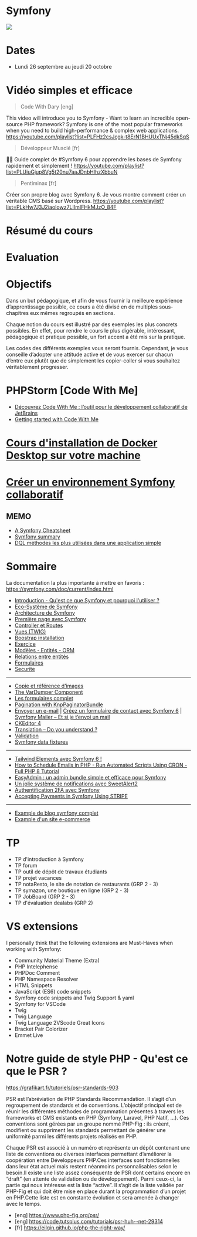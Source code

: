 <!--
https://cours.davidannebicque.fr/symfony/semestre-3/eco-systeme

https://gist.github.com/tomsihap/bbec9a89da170c7d4e02bf8046799878

https://gist.github.com/tomsihap/99b7ad51257721ee9c96bd2d95db504f

https://gist.github.com/tomsihap/e939150d64b25c7b4010c847a3e77d48

https://www.udemy.com/course/framework-symfony-de-0-a-pro/
https://gitlab.iut-clermont.uca.fr/tibertrand1/project-php-dealabs#tp-6-7-8-9-10
https://gist.github.com/tomsihap/bbec9a89da170c7d4e02bf8046799878
https://gist.github.com/tomsihap/e939150d64b25c7b4010c847a3e77d48
https://www.udemy.com/course/apprendre-symfony-par-la-creation-dun-site-ecommerce/
https://thomgo.github.io/Exercices/backend/symfony/
https://learn.web-develop.me/view/courses/symfony-5-le-guide-complet-debutants-et-intermediaires
https://github.com/search?q=symfony+cours+6&type=Repositories
https://github.com/codewithdary/symfony-6-course/tree/main
https://github.com/Alexandre-Peyron/symfony-training-course
https://github.com/Dannebicque/symfony-lp/blob/master/tp.md
https://github.com/Pierre-brtrd/Cours_Symfony_Pierre_Brtrd

-->

# Symfony

![](https://media.giphy.com/media/iFCp5vk5VXOIgDqMsM/giphy.gif)

# Dates

- Lundi 26 septembre au jeudi 20 octobre

# Vidéo simples et efficace
> Code With Dary [eng]

This video will introduce you to Symfony - Want to learn an incredible open-source PHP framework? Symfony is one of the most popular frameworks when you need to build high-performance & complex web applications.
https://youtube.com/playlist?list=PLFHz2csJcgk-t8ErN1BHUUxTNj45dkSqS

> Développeur Musclé [fr]

👨‍💻 Guide complet de #Symfony 6 pour apprendre les bases de Symfony rapidement et simplement !
https://youtube.com/playlist?list=PLUiuGjup8Vg5t20nu7aaJDnbHlhzXbbuN

> Pentiminax [fr]

Créer son propre blog avec Symfony 6. Je vous montre comment créer un véritable CMS basé sur Wordpress.
https://youtube.com/playlist?list=PLkHw7J3J2iaoIowz7LIImIFHkMJzO_84F

# Résumé du cours

# Evaluation

# Objectifs

Dans un but pédagogique, et afin de vous fournir la meilleure expérience d’apprentissage possible, ce cours a été divisé en de multiples sous-chapitres eux mêmes regroupés en sections.

Chaque notion du cours est illustré par des exemples les plus concrets possibles. En effet, pour rendre le cours le plus digérable, intéressant, pédagogique et pratique possible, un fort accent a été mis sur la pratique.

Les codes des différents exemples vous seront fournis. Cependant, je vous conseille d’adopter une attitude active et de vous exercer sur chacun d’entre eux plutôt que de simplement les copier-coller si vous souhaitez véritablement progresser.

# PHPStorm [Code With Me]

- [Découvrez Code With Me : l’outil pour le développement collaboratif de JetBrains](https://blog.jetbrains.com/fr/blog/2020/09/29/decouvrez-code-with-me-version-eap-l-outil-pour-le-developpement-collaboratif-de-jetbrains/)
- [Getting started with Code With Me](https://www.jetbrains.com/help/idea/code-with-me.html)

# [Cours d'installation de Docker Desktop sur votre machine](../Docker/installation-docker.md)
# [Créer un environnement Symfony collaboratif](../Docker/environnement-symfony.md)

## MEMO

- [A Symfony Cheatsheet](./memo.md)
- [Symfony summary](./symfony-summary.md)
- [DQL méthodes les plus utilisées dans une application simple](./DQL-memo.md)

# Sommaire

La documentation la plus importante à mettre en favoris : https://symfony.com/doc/current/index.html

- [Introduction - Qu'est ce que Symfony et pourquoi l'utiliser ?](./Cours/01-introduction.md)
- [Eco-Système de Symfony](./Corus/../Cours/02-eco-systeme.md)
- [Architecture de Symfony](./Cours/03-architecture.md)
- [Première page avec Symfony](./Cours/04-premiere-page.md)
- [Controller et Routes](./Cours/05-controller&routes.md)
- [Vues (TWIG)](./Cours/06-vues.md)
- [Boostrap installation](./Cours/07-boostrap.md)
- [Exercice](/Cours/08-exercice.md)
- [Modèles - Entités - ORM](./Cours/09-modele&entite&orm.md)
- [Relations entre entités](./Cours/10-relation-entity.md)
- [Formulaires](./Cours/11-formulaires.md)
- [Securite](./Cours/12-securite.md)

---

- [Copie et référence d’images](./Cours/more-add-images-webpack.md)
- [The VarDumper Component](https://symfony.com/doc/current/components/var_dumper.html#dump-examples-and-output)
- [Les formulaires complet](https://writecode.fr/tutoriel/les-formulaires)
- [Pagination with KnpPaginatorBundle](https://symfonycasts.com/screencast/symfony4-doctrine-relations/pagination)
- [Envoyer un e-mail](https://writecode.fr/tutoriel/envoyer-un-e-mail) | [Créez un formulaire de contact avec Symfony 6](https://www.conciergerie.dev/blog/creer-un-formulaire-de-contact-avec-symfony-6) | [Symfony Mailer – Et si je t’envoi un mail](https://blog.gary-houbre.fr/developpement/symfony-et-si-je-tenvoi-un-mail-avec-mailer)
- [CKEditor 4](http://www.adrientainoff.fr/blog/Integrer-un-editeur-ckeditor-dans-symfony-5-avec-code-snippet)
- [Translation – Do you understand ?](https://blog.gary-houbre.fr/developpement/symfony-translation-do-you-understand)
- [Validation](https://symfony.com/doc/current/validation.html)
- [Symfony data fixtures](./Cours/more-fixture.md)

---

- [Tailwind Elements avec Symfony 6 !](./Cours/more-tailwind.md)
- [How to Schedule Emails in PHP - Run Automated Scripts Using CRON - Full PHP 8 Tutorial](https://youtu.be/9q1Nt6lHXq8)
- [EasyAdmin : un admin bundle simple et efficace pour Symfony](https://aymeric-cucherousset.fr/symfony-6-menu-d-administration-avec-easyadmin-4/)
- [Un jolie système de notifications avec SweetAlert2](https://pentiminax.fr/un-jolie-systeme-de-notifications-avec-sweetalert2-1675)
- [Authentification 2FA avec Symfony](https://yoandev.co/authentification-2fa-avec-symfony/)
- [Accepting Payments in Symfony Using STRIPE](https://youtu.be/xh8wFxiANMI)

---

- [Example de blog symfony complet](./ExampleBlog/readme.md)
- [Example d'un site e-commerce](./ExampleECommerce/readme.md)

<!-- 
- Les service Symfony - Container de Services - DependencyInjection - Autowiring - CompilerPasses 
- API HTTPCLIENT
- Notification: https://yoandev.co/des-notifications-symfony-au-top-avec-notyf/ - EventDispatcher - le système d'événements
-->

# TP 

- TP d'introduction à Symfony
- TP forum
- TP outil de dépôt de travaux étudiants
- TP projet vacances 
- TP notaResto, le site de notation de restaurants (GRP 2 - 3)
- TP symazon, une boutique en ligne (GRP 2 - 3)
- TP JobBoard (GRP 2 - 3)
- TP d'évaluation dealabs (GRP 2)

<!-- form ajax -->

# VS extensions

I personally think that the following extensions are Must-Haves when working with Symfony:
- Community Material Theme (Extra)
- PHP Intelephense
- PHPDoc Comment
- PHP Namespace Resolver
- HTML Snippets
- JavaScript (ES6) code snippets
- Symfony code snippets and Twig Support & yaml
- Symfony for VSCode
- Twig
- Twig Language
- Twig Language 2VScode Great Icons
- Bracket Pair Colorizer
- Emmet Live

# Notre guide de style PHP -  Qu'est ce que le PSR ?

<https://grafikart.fr/tutoriels/psr-standards-903>

PSR est l’abréviation de PHP Standards Recommandation. Il s’agit d’un regroupement de standards et de conventions. L’objectif principal est de réunir les différentes méthodes de programmation présentes à travers les frameworks et CMS existants en PHP (Symfony, Laravel, PHP Natif, …). Ces conventions sont gérées par un groupe nommé PHP-Fig : ils créent, modifient ou suppriment les standards permettant de générer une uniformité parmi les différents projets réalisés en PHP.

Chaque PSR est associé à un numéro et représente un dépôt contenant une liste de conventions ou diverses interfaces permettant d’améliorer la coopération entre Développeurs PHP.Ces interfaces sont fonctionnelles dans leur état actuel mais restent néanmoins personnalisables selon le besoin.Il existe une liste assez conséquente de PSR dont certains encore en “draft” (en attente de validation ou de développement). Parmi ceux-ci, la partie qui nous intéresse est la liste “active”. Il s’agit de la liste validée par PHP-Fig et qui doit être mise en place durant la programmation d’un projet en PHP.Cette liste est en constante évolution et sera amenée à changer avec le temps.

- [eng] <https://www.php-fig.org/psr/>
- [eng] <https://code.tutsplus.com/tutorials/psr-huh--net-29314>
- [fr] <https://eilgin.github.io/php-the-right-way/>